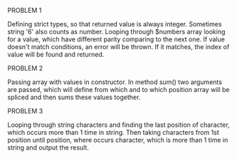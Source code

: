 PROBLEM 1

Defining strict types, so that returned value is always integer. Sometimes string '6' also counts as number.
Looping through $numbers array looking for a value, which have different parity comparing to the next one.
If value doesn't match conditions, an error will be thrown. If it matches, the index of value will be found and returned.

PROBLEM 2

Passing array with values in constructor. In method sum() two arguments are passed, which will define
from which and to which position array will be spliced and then sums these values together.

PROBLEM 3

Looping through string characters and finding the last position of character, which occurs more than 1 time in string.
Then taking characters from 1st position until position, where occurs character, which is more than 1 time in string
and output the result.
